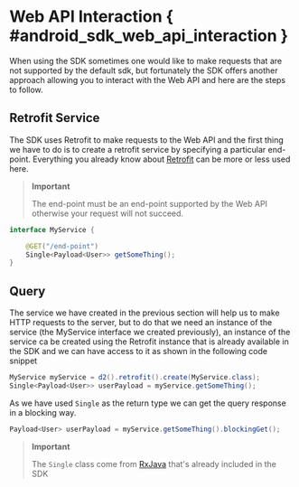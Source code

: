 # Web API Interaction { #android_sdk_web_api_interaction }

When using the SDK sometimes one would like to make requests that are not supported by the default sdk, but fortunately the SDK offers another approach allowing you to interact with the Web API and here are the steps to follow.

## Retrofit Service

The SDK uses Retrofit to make requests to the Web API and the first thing we have to do is to create a retrofit service by specifying a particular end-point. Everything you already know about [Retrofit](https://square.github.io/retrofit/) can be more or less used here.

> **Important**
>
> The end-point must be an end-point supported by the Web API otherwise your request will not succeed.

```java
interface MyService {

    @GET("/end-point")
    Single<Payload<User>> getSomeThing();
}

```

## Query

The service we have created in the previous section will help us to make HTTP requests to the server, but to do that we need an instance of the service (the MyService interface we created previously), an instance of the service ca be created using the Retrofit instance that is already available in the SDK and we can have access to it as shown in the following code snippet

```java
MyService myService = d2().retrofit().create(MyService.class);
Single<Payload<User>> userPayload = myService.getSomeThing();
```

As we have used `Single` as the return type we can get the query response in a blocking way.

```java
Payload<User> userPayload = myService.getSomeThing().blockingGet();
```

> **Important**
>
> The `Single` class come from [RxJava](https://github.com/ReactiveX/RxJava) that's already included in the SDK
